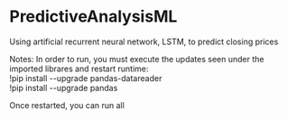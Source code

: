 # PredictiveAnalysisML <br />
Using artificial recurrent neural network, LSTM, to predict closing prices <br />

Notes: In order to run, you must execute the updates seen under the imported librares and restart runtime: <br />
!pip install --upgrade pandas-datareader <br />
!pip install --upgrade pandas <br />

Once restarted, you can run all
